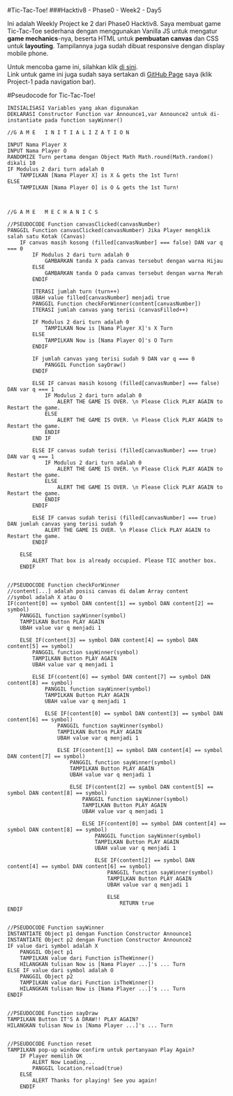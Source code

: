 #Tic-Tac-Toe!
###Hacktiv8 - Phase0 - Week2 - Day5


Ini adalah Weekly Project ke 2 dari Phase0 Hacktiv8.
Saya membuat game Tic-Tac-Toe sederhana dengan menggunakan Vanilla JS untuk mengatur **game mechanics**-nya,
beserta HTML untuk **pembuatan canvas** dan CSS untuk **layouting**.
Tampilannya juga sudah dibuat responsive dengan display mobile phone.

Untuk mencoba game ini, silahkan klik [di sini](https://laksonosuryadi.github.io/tictactoe "TIC-TAC-TOE!").  
Link untuk game ini juga sudah saya sertakan di [GitHub Page](https://laksonosuryadi.github.io/) saya (klik Project-1 pada navigation bar).


#Pseudocode for Tic-Tac-Toe!

    INISIALISASI Variables yang akan digunakan
    DEKLARASI Constructor Function var Announce1,var Announce2 untuk di-instantiate pada function sayWinner()

    //G A M E   I N I T I A L I Z A T I O N

    INPUT Nama Player X
    INPUT Nama Player O
    RANDOMIZE Turn pertama dengan Object Math Math.round(Math.random() dikali 10
    IF Modulus 2 dari turn adalah 0
        TAMPILKAN [Nama Player X] is X & gets the 1st Turn!
    ELSE
        TAMPILKAN [Nama Player O] is O & gets the 1st Turn!



    //G A M E   M E C H A N I C S

    //PSEUDOCODE Function canvasClicked(canvasNumber)
    PANGGIL Function canvasClicked(canvasNumber) Jika Player mengklik salah satu Kotak (Canvas)
        IF canvas masih kosong (filled[canvasNumber] === false) DAN var q === 0
            IF Modulus 2 dari turn adalah 0
                GAMBARKAN tanda X pada canvas tersebut dengan warna Hijau
            ELSE
                GAMBARKAN tanda O pada canvas tersebut dengan warna Merah
            ENDIF

            ITERASI jumlah turn (turn++)
            UBAH value filled[canvasNumber] menjadi true
            PANGGIL Function checkForWinner(content[canvasNumber])
            ITERASI jumlah canvas yang terisi (canvasFilled++)

            IF Modulus 2 dari turn adalah 0
                TAMPILKAN Now is [Nama Player X]'s X Turn
            ELSE   
                TAMPILKAN Now is [Nama Player O]'s O Turn
            ENDIF

            IF jumlah canvas yang terisi sudah 9 DAN var q === 0
                PANGGIL Function sayDraw()
            ENDIF

            ELSE IF canvas masih kosong (filled[canvasNumber] === false) DAN var q === 1
                IF Modulus 2 dari turn adalah 0
                    ALERT THE GAME IS OVER. \n Please Click PLAY AGAIN to Restart the game.
                ELSE
                    ALERT THE GAME IS OVER. \n Please Click PLAY AGAIN to Restart the game.
                ENDIF
            END IF

            ELSE IF canvas sudah terisi (filled[canvasNumber] === true) DAN var q === 1
                IF Modulus 2 dari turn adalah 0
                    ALERT THE GAME IS OVER. \n Please Click PLAY AGAIN to Restart the game.
                ELSE
                    ALERT THE GAME IS OVER. \n Please Click PLAY AGAIN to Restart the game.
                ENDIF
            ENDIF

            ELSE IF canvas sudah terisi (filled[canvasNumber] === true) DAN jumlah canvas yang terisi sudah 9
                ALERT THE GAME IS OVER. \n Please Click PLAY AGAIN to Restart the game.
            ENDIF

        ELSE
            ALERT That box is already occupied. Please TIC another box.
        ENDIF


    //PSEUDOCODE Function checkForWinner
    //content[...] adalah posisi canvas di dalam Array content
    //symbol adalah X atau O
    IF(content[0] == symbol DAN content[1] == symbol DAN content[2] == symbol)
        PANGGIL function sayWinner(symbol)
        TAMPILKAN Button PLAY AGAIN
        UBAH value var q menjadi 1

        ELSE IF(content[3] == symbol DAN content[4] == symbol DAN content[5] == symbol)
            PANGGIL function sayWinner(symbol)
            TAMPILKAN Button PLAY AGAIN
            UBAH value var q menjadi 1

            ELSE IF(content[6] == symbol DAN content[7] == symbol DAN content[8] == symbol)
                PANGGIL function sayWinner(symbol)
                TAMPILKAN Button PLAY AGAIN
                UBAH value var q menjadi 1

                ELSE IF(content[0] == symbol DAN content[3] == symbol DAN content[6] == symbol)
                    PANGGIL function sayWinner(symbol)
                    TAMPILKAN Button PLAY AGAIN
                    UBAH value var q menjadi 1

                    ELSE IF(content[1] == symbol DAN content[4] == symbol DAN content[7] == symbol)
                        PANGGIL function sayWinner(symbol)
                        TAMPILKAN Button PLAY AGAIN
                        UBAH value var q menjadi 1

                        ELSE IF(content[2] == symbol DAN content[5] == symbol DAN content[8] == symbol)
                            PANGGIL function sayWinner(symbol)
                            TAMPILKAN Button PLAY AGAIN
                            UBAH value var q menjadi 1

                            ELSE IF(content[0] == symbol DAN content[4] == symbol DAN content[8] == symbol)
                                PANGGIL function sayWinner(symbol)
                                TAMPILKAN Button PLAY AGAIN
                                UBAH value var q menjadi 1

                                ELSE IF(content[2] == symbol DAN content[4] == symbol DAN content[6] == symbol)
                                    PANGGIL function sayWinner(symbol)
                                    TAMPILKAN Button PLAY AGAIN
                                    UBAH value var q menjadi 1

                                    ELSE
                                        RETURN true
    ENDIF


    //PSEUDOCODE Function sayWinner
    INSTANTIATE Object p1 dengan Function Constructor Announce1
    INSTANTIATE Object p2 dengan Function Constructor Announce2
    IF value dari symbol adalah X
        PANGGIL Object p1
        TAMPILKAN value dari Function isTheWinner()
        HILANGKAN tulisan Now is [Nama Player ...]'s ... Turn
    ELSE IF value dari symbol adalah O
        PANGGIL Object p2
        TAMPILKAN value dari Function isTheWinner()
        HILANGKAN tulisan Now is [Nama Player ...]'s ... Turn
    ENDIF


    //PSEUDOCODE Function sayDraw
    TAMPILKAN Button IT'S A DRAW!! PLAY AGAIN?
    HILANGKAN tulisan Now is [Nama Player ...]'s ... Turn


    //PSEUDOCODE Function reset
    TAMPILKAN pop-up window confirm untuk pertanyaan Play Again?
        IF Player memilih OK
            ALERT Now Loading...
            PANGGIL location.reload(true)
        ELSE
            ALERT Thanks for playing! See you again!
        ENDIF
